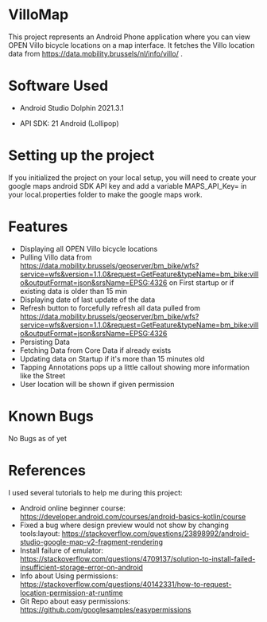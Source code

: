 # VilloMap

This project represents an Android Phone application where you can view OPEN Villo bicycle locations on a map interface. It fetches the Villo location data from https://data.mobility.brussels/nl/info/villo/ .

# Software Used

* Android Studio Dolphin 2021.3.1

* API SDK: 21 Android (Lollipop)

# Setting up the project

If you initialized the project on your local setup, you will need to create your google maps android SDK API key and add a variable MAPS_API_Key=<your key here> in your local.properties folder to make the google maps work.

# Features

* Displaying all OPEN Villo bicycle locations
* Pulling Villo data from https://data.mobility.brussels/geoserver/bm_bike/wfs?service=wfs&version=1.1.0&request=GetFeature&typeName=bm_bike:villo&outputFormat=json&srsName=EPSG:4326 on First startup or if existing data is older than 15 min
* Displaying date of last update of the data
* Refresh button to forcefully refresh all data pulled from https://data.mobility.brussels/geoserver/bm_bike/wfs?service=wfs&version=1.1.0&request=GetFeature&typeName=bm_bike:villo&outputFormat=json&srsName=EPSG:4326
* Persisting Data 
* Fetching Data from Core Data if already exists
* Updating data on Startup if it's more than 15 minutes old
* Tapping Annotations pops up a little callout showing more information like the Street
* User location will be shown if given permission

# Known Bugs

No Bugs as of yet

# References
I used several tutorials to help me during this project:

* Android online beginner course: https://developer.android.com/courses/android-basics-kotlin/course
* Fixed a bug where design preview would not show by changing tools:layout: https://stackoverflow.com/questions/23898992/android-studio-google-map-v2-fragment-rendering
* Install failure of emulator: https://stackoverflow.com/questions/4709137/solution-to-install-failed-insufficient-storage-error-on-android
* Info about Using permissions: https://stackoverflow.com/questions/40142331/how-to-request-location-permission-at-runtime
* Git Repo about easy permissions: https://github.com/googlesamples/easypermissions